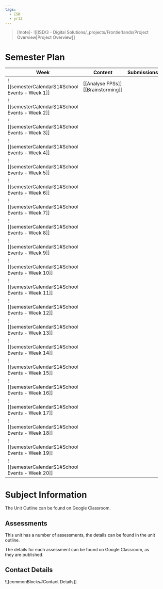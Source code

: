 ```yaml
---
tags:
  - ISD
  - yr12
---
```

> [!note]- 
> ![[ISD/3 - Digital Solutions/_projects/Frontierlands/Project Overview|Project Overview]]

# Semester Plan


| Week                                            | Content                               | Submissions |
| ----------------------------------------------- | ------------------------------------- | ----------- |
| ![[semesterCalendarS1#School Events - Week 1]]  | [[Analyse FPSs]]<br>[[Brainstorming]] |             |
| ![[semesterCalendarS1#School Events - Week 2]]  |                                       |             |
| ![[semesterCalendarS1#School Events - Week 3]]  |                                       |             |
| ![[semesterCalendarS1#School Events - Week 4]]  |                                       |             |
| ![[semesterCalendarS1#School Events - Week 5]]  |                                       |             |
| ![[semesterCalendarS1#School Events - Week 6]]  |                                       |             |
| ![[semesterCalendarS1#School Events - Week 7]]  |                                       |             |
| ![[semesterCalendarS1#School Events - Week 8]]  |                                       |             |
| ![[semesterCalendarS1#School Events - Week 9]]  |                                       |             |
| ![[semesterCalendarS1#School Events - Week 10]] |                                       |             |
| ![[semesterCalendarS1#School Events - Week 11]] |                                       |             |
| ![[semesterCalendarS1#School Events - Week 12]] |                                       |             |
| ![[semesterCalendarS1#School Events - Week 13]] |                                       |             |
| ![[semesterCalendarS1#School Events - Week 14]] |                                       |             |
| ![[semesterCalendarS1#School Events - Week 15]] |                                       |             |
| ![[semesterCalendarS1#School Events - Week 16]] |                                       |             |
| ![[semesterCalendarS1#School Events - Week 17]] |                                       |             |
| ![[semesterCalendarS1#School Events - Week 18]] |                                       |             |
| ![[semesterCalendarS1#School Events - Week 19]] |                                       |             |
| ![[semesterCalendarS1#School Events - Week 20]] |                                       |             |

# Subject Information

The Unit Outline can be found on Google Classroom.

## Assessments

This unit has a number of assessments, the details can be found in the unit outline.

The details for each assessment can be found on Google Classroom, as they are published.

## Contact Details

![[commonBlocks#Contact Details]]
